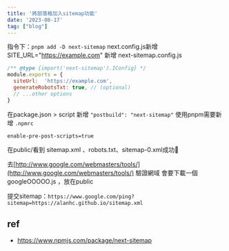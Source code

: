 ```yaml
---
title: '將部落格加入sitemap功能'
date: '2023-08-17'
tag: ["blog"]
---
```

指令下：`pnpm add -D next-sitemap`
next.config.js新增
SITE_URL="https://example.com"
新增 next-sitemap.config.js
```js
/** @type {import('next-sitemap').IConfig} */
module.exports = {
  siteUrl:  'https://example.com',
  generateRobotsTxt: true, // (optional)
  // ...other options
}
```
在package.json > script
新增 `"postbuild": "next-sitemap"`
使用pnpm需要新增 `.npmrc`
```
enable-pre-post-scripts=true
```
在public/看到 sitemap.xml 、robots.txt、sitemap-0.xml成功🎉

去[http://www.google.com/webmasters/tools/](http://www.google.com/webmasters/tools/) 驗證網域
會要下載一個 googleOOOOO.js ，放在public

提交sitemap：`https://www.google.com/ping?sitemap=https://alanhc.github.io/sitemap.xml`
## ref
- https://www.npmjs.com/package/next-sitemap
